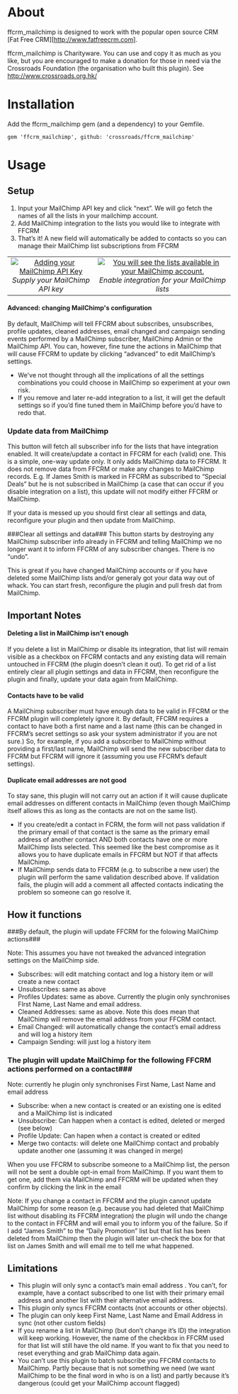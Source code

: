 About
=====

ffcrm_mailchimp is designed to work with the popular open source CRM [Fat Free CRM][http://www.fatfreecrm.com].

ffcrm_mailchimp is Charityware.  You can use and copy it as much as you like, but you are
encouraged to make a donation for those in need via the Crossroads Foundation (the organisation who built this plugin). See http://www.crossroads.org.hk/


Installation
=====

Add the ffcrm_mailchimp gem (and a dependency) to your Gemfile.

```
gem 'ffcrm_mailchimp', github: 'crossroads/ffcrm_mailchimp'
```

Usage
=====

Setup
-----

1. Input your MailChimp API key and click “next”. We will go fetch the names of all the lists in your mailchimp account.
2. Add MailChimp integration to the lists you would like to integrate with FFCRM
3. That’s it! A new field will automatically be added to contacts so you can manage their MailChimp list subscriptions from FFCRM

<table border="0" cellpadding="10">
  <tr>
    <td align="center">
      <a href="http://content.screencast.com/users/mattgow/folders/Jing/media/e5fa171b-77e1-4798-84eb-bdf1e9851500/2013-03-07_2230.png" target="_blank" title="Create Contacts">
        <img src="http://content.screencast.com/users/mattgow/folders/Jing/media/a2d3589c-8ffb-4238-b0cf-12944621a20a/2013-03-07_2238.png" alt="Adding your MailChimp API Key">
      </a>
      <br />
      <em>Supply your MailChimp API key</em>
    </td>
    <td align="center">
      <a href="http://content.screencast.com/users/mattgow/folders/Jing/media/49fa8876-0d62-432e-8027-71fded3b670b/2013-03-07_2249.png" target="_blank" title="Create Contacts">
        <img src="http://content.screencast.com/users/mattgow/folders/Jing/media/db190a29-b59c-4083-87b6-ba527788c17d/2013-03-07_2253.png" alt="You will see the lists available in your MailChimp account.">
      </a>
      <br />
      <em>Enable integration for your MailChimp lists</em>
    </td>
  </tr>
</table>

#### Advanced: changing MailChimp's configuration

By default, MailChimp will tell FFCRM about subscribes, unsubscribes, profile updates, cleaned addresses, email changed and campaign sending events performed by a MailChimp subscriber, MailChimp Admin or the MailChimp API. You can, however, fine tune the actions in MailChimp that will cause FFCRM to update by clicking “advanced” to edit MailChimp’s settings.
* We've not thought through all the implications of all the settings combinations you could choose in MailChimp so experiment at your own risk.
* If you remove and later re-add integration to a list, it will get the default settings so if you’d fine tuned them in MailChimp before you’d have to redo that.

### Update data from MailChimp
This button will fetch all subscriber info for the lists that have integration enabled. It will create/update a contact in FFCRM for each (valid) one.
This is a simple, one-way update only. It only adds MailChimp data to FFCRM. It does not remove data from FFCRM or make any changes to MailChimp records. E.g. If James Smith is marked in FFCRM as subscribed to “Special Deals” but he is not subscribed in MailChimp (a case that can occur if you disable integration on a list), this update will not modify either FFCRM or MailChimp.

If your data is messed up you should first clear all settings and data, reconfigure your plugin and then update from MailChimp.

###Clear all settings and data###
This button starts by destroying any MailChimp subscriber info already in FFCRM and telling MailChimp we no longer want it to inform FFCRM of any subscriber changes. There is no “undo”.

This is great if you have changed MailChimp accounts or if you have deleted some MailChimp lists and/or generaly got your data way out of whack. You can start fresh, reconfigure the plugin and pull fresh dat from MailChimp.

Important Notes
---------------

#### Deleting a list in MailChimp isn't enough

If you delete a list in MailChimp or disable its integration, that list will remain visible as a checkbox on FFCRM contacts and any existing data will remain untouched in FFCRM (the plugin doesn’t clean it out). To get rid of a list entirely clear all plugin settings and data in FFCRM, then reconfigure the plugin and finally, update your data again from MailChimp.


#### Contacts have to be valid

A MailChimp subscriber must have enough data to be valid in FFCRM or the FFCRM plugin will completely ignore it. By default, FFCRM requires a contact to have both a first name and a last name (this can be changed in FFCRM’s secret settings so ask your system administrator if you are not sure.) So, for example, if you add a subscriber to MailChimp without providing a first/last name, MailChimp will send the new subscriber data to FFCRM but FFCRM will ignore it (assuming you use FFCRM’s default settings).

#### Duplicate email addresses are not good
To stay sane, this plugin will not carry out an action if it will cause duplicate email addresses on different contacts in MailChimp (even though MailChimp itself allows this as long as the contacts are not on the same list).

* If you create/edit a contact in FCRM, the form will not pass validation if the primary email of that contact is the same as the primary email address of another contact AND both contacts have one or more MailChimp lists selected. This seemed like the best compromise as it allows you to have duplicate emails in FFCRM but NOT if that affects MailChimp.
* If MailChimp sends data to FFCRM (e.g. to subscribe a new user) the plugin will perform the same validation described above. If validation fails, the plugin will add a comment all affected contacts indicating the problem so someone can go resolve it.

How it functions
----------------

###By default, the plugin will update FFCRM for the folowing MailChimp actions###

Note: This assumes you have not tweaked the advanced integration settings on the MailChimp side.

* Subscribes: will edit matching contact and log a history item or will create a new contact
* Unsubscribes: same as above
* Profiles Updates: same as above. Currently the plugin only synchronises FIrst Name, Last Name and email address.
* Cleaned Addresses: same as above. Note this does mean that MailChimp will remove the email address from your FFCRM contact.
* Email Changed: will automatically change the contact’s email address and will log a history item
* Campaign Sending: will just log a history item


### The plugin will update MailChimp for the following FFCRM actions performed on a contact###

Note: currently he plugin only synchronises First Name, Last Name and email address

* Subscribe: when a new contact is created or an existing one is edited and a MailChimp list is indicated
* Unsubscribe: Can happen when a contact is edited, deleted or merged (see below)
* Profile Update: Can hapen when a contact is created or edited
* Merge two contacts: will delete one MailChimp contact and probably update another one (assuming it was changed in merge)

When you use FFCRM to subscribe someone to a MailChimp list, the person will not be sent a double opt-in email from MailChimp. If you want them to get one, add them via MailChimp and FFCRM will be updated when they confirm by clicking the link in the email

Note: If you change a contact in FFCRM and the plugin cannot update MailChimp for some reason (e.g. because you had deleted that MailChimp list without disabling its FFCRM integration) the plugin will undo the change to the contact  in FFCRM and will email you to inform you of the failure. So if I add “James Smith” to the “Daily Promotion” list but that list has been deleted from MailChimp then the plugin will later un-check the box for that list on James Smith and will email me to tell me what happened.


Limitations
-----------

* This plugin will only sync a contact’s main email address . You can’t, for example, have a contact subscribed to one list with their primary email address and another list with their alternative email address.
* This plugin only syncs FFCRM contacts (not accounts or other objects).
* The plugin can only keep First Name, Last Name and Email Address in sync (not other custom fields)
* If you rename a list in MailChimp (but don’t change it’s ID) the integration will keep working. However, the name of the checkbox in FFCRM used for that list will still have the old name. If you want to fix that you need to reset everything and grab MailChimp data again.
* You can’t use this plugin to batch subscribe you FFCRM contacts to MailChimp. Partly because that is not something we need (we want MailChimp to be the final word in who is on a list) and partly because it’s dangerous (could get your MailChimp account flagged)
